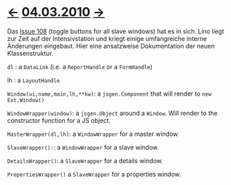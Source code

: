 # [←](20100303.md) [04.03.2010](20100304.md) [→](20100305.md) #

Das [Issue 108](https://code.google.com/p/lino/issues/detail?id=108) (toggle buttons for all slave windows) hat es in sich.
Lino liegt zur Zeit auf der Intensivstation und
kriegt einige umfangreiche interne Änderungen eingebaut.
Hier eine ansatzweise Dokumentation der neuen Klassenstruktur.


`dl` : a `DataLink` (i.e. a `ReportHandle` or a `FormHandle`)

lh : a `LayoutHandle`

`Window(ui,name,main,lh,**kw)`: a `jsgen.Component` that will render to `new Ext.Window()`

`WindowWrapper(window)`: a `jsgen.Object` around a `Window`. Will render to the constructor function for a JS object.

`MasterWrapper(dl,lh)`: a `WindowWrapper` for a master window

`SlaveWrapper():`: a `WindowWrapper` for a slave window.

`DetailsWrapper()`: a `SlaveWrapper` for a details window.

`PropertiesWrapper()` a `SlaveWrapper` for a properties window.